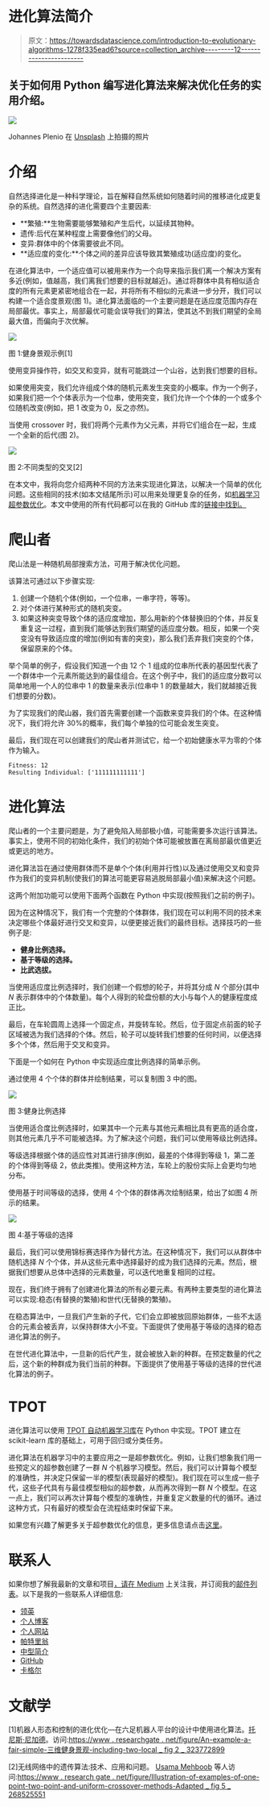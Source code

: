 # 进化算法简介

> 原文：<https://towardsdatascience.com/introduction-to-evolutionary-algorithms-1278f335ead6?source=collection_archive---------12----------------------->

## 关于如何用 Python 编写进化算法来解决优化任务的实用介绍。

![](img/5075abfd57627e7b1279ec56606d4308.png)

Johannes Plenio 在 [Unsplash](https://unsplash.com?utm_source=medium&utm_medium=referral) 上拍摄的照片

# 介绍

自然选择进化是一种科学理论，旨在解释自然系统如何随着时间的推移进化成更复杂的系统。自然选择的进化需要四个主要因素:

*   **繁殖:**生物需要能够繁殖和产生后代，以延续其物种。
*   遗传:后代在某种程度上需要像他们的父母。
*   变异:群体中的个体需要彼此不同。
*   **适应度的变化:**个体之间的差异应该导致其繁殖成功(适应度)的变化。

在进化算法中，一个适应值可以被用来作为一个向导来指示我们离一个解决方案有多近(例如，值越高，我们离我们想要的目标就越近)。通过将群体中具有相似适合度的所有元素更紧密地组合在一起，并将所有不相似的元素进一步分开，我们可以构建一个适合度景观(图 1)。进化算法面临的一个主要问题是在适应度范围内存在局部最优。事实上，局部最优可能会误导我们的算法，使其达不到我们期望的全局最大值，而偏向于次优解。

![](img/c6d5e796e765d9f8eb81f802364eec44.png)

图 1:健身景观示例[1]

使用变异操作符，如交叉和变异，就有可能跳过一个山谷，达到我们想要的目标。

如果使用突变，我们允许组成个体的随机元素发生突变的小概率。作为一个例子，如果我们把一个个体表示为一个位串，使用突变，我们允许一个个体的一个或多个位随机改变(例如，把 1 改变为 0，反之亦然)。

当使用 crossover 时，我们将两个元素作为父元素，并将它们组合在一起，生成一个全新的后代(图 2)。

![](img/f98d5e6e5f64f7916bda6ff0e6e87627.png)

图 2:不同类型的交叉[2]

在本文中，我将向您介绍两种不同的方法来实现进化算法，以解决一个简单的优化问题。这些相同的技术(如本文结尾所示)可以用来处理更复杂的任务，如[机器学习超参数优化](/hyperparameters-optimization-526348bb8e2d)。本文中使用的所有代码都可以在我的 GitHub 库的[链接中找到。](https://github.com/pierpaolo28/Artificial-Intelligence-Projects/blob/master/Genetic%20Algorithms/Genetic%20Algorithms%20Playground.ipynb)

# 爬山者

爬山法是一种随机局部搜索方法，可用于解决优化问题。

该算法可通过以下步骤实现:

1.  创建一个随机个体(例如，一个位串，一串字符，等等)。
2.  对个体进行某种形式的随机突变。
3.  如果这种突变导致个体的适应度增加，那么用新的个体替换旧的个体，并反复重复这一过程，直到我们能够达到我们期望的适应度分数。相反，如果一个突变没有导致适应度的增加(例如有害的突变)，那么我们丢弃我们突变的个体，保留原来的个体。

举个简单的例子，假设我们知道一个由 12 个 1 组成的位串所代表的基因型代表了一个群体中一个元素所能达到的最佳组合。在这个例子中，我们的适应度分数可以简单地用一个人的位串中 1 的数量来表示(位串中 1 的数量越大，我们就越接近我们想要的分数)。

为了实现我们的爬山器，我们首先需要创建一个函数来变异我们的个体。在这种情况下，我们将允许 30%的概率，我们每个单独的位可能会发生突变。

最后，我们现在可以创建我们的爬山者并测试它，给一个初始健康水平为零的个体作为输入。

```
Fitness: 12  
Resulting Individual: ['111111111111']
```

# 进化算法

爬山者的一个主要问题是，为了避免陷入局部极小值，可能需要多次运行该算法。事实上，使用不同的初始化条件，我们的初始个体可能被放置在离局部最优值更近或更远的地方。

进化算法旨在通过使用群体而不是单个个体(利用并行性)以及通过使用交叉和变异作为我们的变异机制(使我们的算法可能更容易逃脱局部最小值)来解决这个问题。

这两个附加功能可以使用下面两个函数在 Python 中实现(按照我们之前的例子)。

因为在这种情况下，我们有一个完整的个体群体，我们现在可以利用不同的技术来决定哪些个体最好进行交叉和变异，以便更接近我们的最终目标。选择技巧的一些例子是:

*   **健身比例选择。**
*   **基于等级的选择。**
*   **比武选拔。**

当使用适应度比例选择时，我们创建一个假想的轮子，并将其分成 *N* 个部分(其中 *N* 表示群体中的个体数量)。每个人得到的轮盘份额的大小与每个人的健康程度成正比。

最后，在车轮圆周上选择一个固定点，并旋转车轮。然后，位于固定点前面的轮子区域被选为我们选择的个体。然后，轮子可以旋转我们想要的任何时间，以便选择多个个体，然后用于交叉和变异。

下面是一个如何在 Python 中实现适应度比例选择的简单示例。

通过使用 4 个个体的群体并绘制结果，可以复制图 3 中的图。

![](img/a646ede9825e2c0bbf7d208f6a59d06e.png)

图 3:健身比例选择

当使用适合度比例选择时，如果其中一个元素与其他元素相比具有更高的适合度，则其他元素几乎不可能被选择。为了解决这个问题，我们可以使用等级比例选择。

等级选择根据个体的适应性对其进行排序(例如，最差的个体得到等级 1，第二差的个体得到等级 2，依此类推)。使用这种方法，车轮上的股份实际上会更均匀地分布。

使用基于时间等级的选择，使用 4 个个体的群体再次绘制结果，给出了如图 4 所示的结果。

![](img/d59e6466ac8c2169c705ccad6d4e6f1d.png)

图 4:基于等级的选择

最后，我们可以使用锦标赛选择作为替代方法。在这种情况下，我们可以从群体中随机选择 *N* 个个体，并从这些元素中选择最好的成为我们选择的元素。然后，根据我们想要从总体中选择的元素数量，可以迭代地重复相同的过程。

现在，我们终于拥有了创建进化算法的所有必要元素。有两种主要类型的进化算法可以实现:稳态(有替换的繁殖)和世代(无替换的繁殖)。

在稳态算法中，一旦我们产生新的子代，它们会立即被放回原始群体，一些不太适合的元素会被丢弃，以保持群体大小不变。下面提供了使用基于等级的选择的稳态进化算法的例子。

在世代进化算法中，一旦新的后代产生，就会被放入新的种群。在预定数量的代之后，这个新的种群成为我们当前的种群。下面提供了使用基于等级的选择的世代进化算法的例子。

# TPOT

进化算法可以使用 [TPOT 自动机器学习库](https://epistasislab.github.io/tpot/)在 Python 中实现。TPOT 建立在 scikit-learn 库的基础上，可用于回归或分类任务。

进化算法在机器学习中的主要应用之一是超参数优化。例如，让我们想象我们用一些预定义的超参数创建了一群 *N* 个机器学习模型。然后，我们可以计算每个模型的准确性，并决定只保留一半的模型(表现最好的模型)。我们现在可以生成一些子代，这些子代具有与最佳模型相似的超参数，从而再次得到一群 *N* 个模型。在这一点上，我们可以再次计算每个模型的准确性，并重复定义数量的代的循环。通过这种方式，只有最好的模型会在流程结束时保留下来。

如果您有兴趣了解更多关于超参数优化的信息，更多信息请点击[这里](/hyperparameters-optimization-526348bb8e2d)。

# 联系人

如果你想了解我最新的文章和项目[，请在 Medium](https://medium.com/@pierpaoloippolito28?source=post_page---------------------------) 上关注我，并订阅我的[邮件列表](http://eepurl.com/gwO-Dr?source=post_page---------------------------)。以下是我的一些联系人详细信息:

*   [领英](https://uk.linkedin.com/in/pier-paolo-ippolito-202917146?source=post_page---------------------------)
*   [个人博客](https://pierpaolo28.github.io/blog/?source=post_page---------------------------)
*   [个人网站](https://pierpaolo28.github.io/?source=post_page---------------------------)
*   [帕特里翁](https://www.patreon.com/user?u=32155890)
*   [中型简介](https://towardsdatascience.com/@pierpaoloippolito28?source=post_page---------------------------)
*   [GitHub](https://github.com/pierpaolo28?source=post_page---------------------------)
*   [卡格尔](https://www.kaggle.com/pierpaolo28?source=post_page---------------------------)

# 文献学

[1]机器人形态和控制的进化优化—在六足机器人平台的设计中使用进化算法。[托尼斯·尼加德](https://www.researchgate.net/profile/Tonnes_Nygaard)。访问:[https://www . researchgate . net/figure/An-example-a-fair-simple-三维健身景观-including-two-local _ fig 2 _ 323772899](https://www.researchgate.net/figure/An-example-of-a-fairly-simple-three-dimensional-fitness-landscape-including-two-local_fig2_323772899)

[2]无线网络中的遗传算法:技术、应用和问题。 [Usama Mehboob](https://www.researchgate.net/scientific-contributions/2058761995_Usama_Mehboob) 等人访问:[https://www . research gate . net/figure/Illustration-of-examples-of-one-point-two-point-and-uniform-crossover-methods-Adapted _ fig 5 _ 268525551](https://www.researchgate.net/figure/Illustration-of-examples-of-one-point-two-points-and-uniform-crossover-methods-Adapted_fig5_268525551)